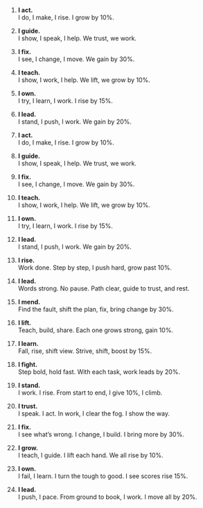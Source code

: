 1. **I act.**  
I do, I make, I rise. I grow by 10%.

2. **I guide.**  
I show, I speak, I help. We trust, we work.

3. **I fix.**  
I see, I change, I move. We gain by 30%.

4. **I teach.**  
I show, I work, I help. We lift, we grow by 10%.

5. **I own.**  
I try, I learn, I work. I rise by 15%.

6. **I lead.**  
I stand, I push, I work. We gain by 20%.

1. **I act.**  
I do, I make, I rise. I grow by 10%.

2. **I guide.**  
I show, I speak, I help. We trust, we work.

3. **I fix.**  
I see, I change, I move. We gain by 30%.

4. **I teach.**  
I show, I work, I help. We lift, we grow by 10%.

5. **I own.**  
I try, I learn, I work. I rise by 15%.

6. **I lead.**  
I stand, I push, I work. We gain by 20%.

1. **I rise.**  
Work done. Step by step, I push hard, grow past 10%.

2. **I lead.**  
Words strong. No pause. Path clear, guide to trust, and rest.

3. **I mend.**  
Find the fault, shift the plan, fix, bring change by 30%.

4. **I lift.**  
Teach, build, share. Each one grows strong, gain 10%.

5. **I learn.**  
Fall, rise, shift view. Strive, shift, boost by 15%.

6. **I fight.**  
Step bold, hold fast. With each task, work leads by 20%.

1. **I stand.**  
I work. I rise. From start to end, I give 10%, I climb.

2. **I trust.**  
I speak. I act. In work, I clear the fog. I show the way.

3. **I fix.**  
I see what’s wrong. I change, I build. I bring more by 30%.

4. **I grow.**  
I teach, I guide. I lift each hand. We all rise by 10%.

5. **I own.**  
I fail, I learn. I turn the tough to good. I see scores rise 15%.

6. **I lead.**  
I push, I pace. From ground to book, I work. I move all by 20%.

